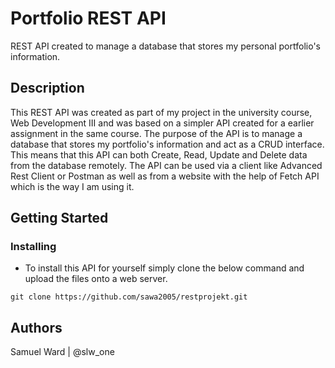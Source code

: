 # Portfolio REST API

REST API created to manage a database that stores my personal portfolio's information.

## Description

This REST API was created as part of my project in the university course, Web Development III and was based on a simpler API created for a earlier assignment in the same course. The purpose of the API is to manage a database that stores my portfolio's information and act as a CRUD interface. This means that this API can both Create, Read, Update and Delete data from the database remotely. The API can be used via a client like Advanced Rest Client or Postman as well as from a website with the help of Fetch API which is the way I am using it.

## Getting Started

### Installing

* To install this API for yourself simply clone the below command and upload the files onto a web server.

```
git clone https://github.com/sawa2005/restprojekt.git
```

## Authors

Samuel Ward | @slw_one
